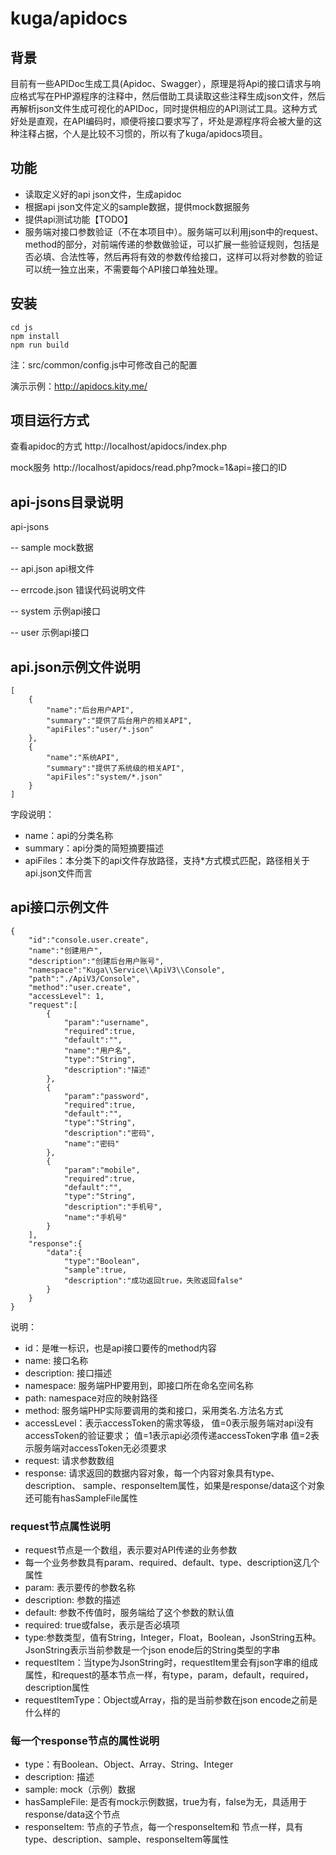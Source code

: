 # kuga/apidocs

## 背景
目前有一些APIDoc生成工具(Apidoc、Swagger），原理是将Api的接口请求与响应格式写在PHP源程序的注释中，然后借助工具读取这些注释生成json文件，然后再解析json文件生成可视化的APIDoc，同时提供相应的API测试工具。这种方式好处是直观，在API编码时，顺便将接口要求写了，坏处是源程序将会被大量的这种注释占据，个人是比较不习惯的，所以有了kuga/apidocs项目。

## 功能
- 读取定义好的api json文件，生成apidoc
- 根据api json文件定义的sample数据，提供mock数据服务
- 提供api测试功能【TODO】
- 服务端对接口参数验证（不在本项目中）。服务端可以利用json中的request、method的部分，对前端传递的参数做验证，可以扩展一些验证规则，包括是否必填、合法性等，然后再将有效的参数传给接口，这样可以将对参数的验证可以统一独立出来，不需要每个API接口单独处理。


## 安装
```
cd js
npm install
npm run build
```
注：src/common/config.js中可修改自己的配置

演示示例：http://apidocs.kity.me/
## 项目运行方式
查看apidoc的方式 http://localhost/apidocs/index.php

mock服务 http://localhost/apidocs/read.php?mock=1&api=接口的ID



## api-jsons目录说明
api-jsons

 -- sample mock数据

 -- api.json api根文件

 -- errcode.json 错误代码说明文件

 -- system 示例api接口

 -- user 示例api接口
 

## api.json示例文件说明
```
[
    {
        "name":"后台用户API",
        "summary":"提供了后台用户的相关API",
        "apiFiles":"user/*.json"
    },
    {
        "name":"系统API",
        "summary":"提供了系统级的相关API",
        "apiFiles":"system/*.json"
    }
]
```


字段说明：
- name：api的分类名称
- summary：api分类的简短摘要描述
- apiFiles：本分类下的api文件存放路径，支持*方式模式匹配，路径相关于api.json文件而言

## api接口示例文件
```
{
    "id":"console.user.create",
    "name":"创建用户",
    "description":"创建后台用户账号",
    "namespace":"Kuga\\Service\\ApiV3\\Console",
    "path":"./ApiV3/Console",
    "method":"user.create",
    "accessLevel": 1,
    "request":[
        {
            "param":"username",
            "required":true,
            "default":"",
            "name":"用户名",
            "type":"String",
            "description":"描述"
        },
        {
            "param":"password",
            "required":true,
            "default":"",
            "type":"String",
            "description":"密码",
            "name":"密码"
        },
        {
            "param":"mobile",
            "required":true,
            "default":"",
            "type":"String",
            "description":"手机号",
            "name":"手机号"
        }
    ],
    "response":{
        "data":{
            "type":"Boolean",
            "sample":true,
            "description":"成功返回true，失败返回false"
        }
    }
}
```

说明：

- id：是唯一标识，也是api接口要传的method内容
- name: 接口名称
- description: 接口描述
- namespace: 服务端PHP要用到，即接口所在命名空间名称
- path: namespace对应的映射路径
- method: 服务端PHP实际要调用的类和接口，采用类名.方法名方式
- accessLevel：表示accessToken的需求等级，
值=0表示服务端对api没有accessToken的验证要求；
值=1表示api必须传递accessToken字串
值=2表示服务端对accessToken无必须要求
- request: 请求参数数组
- response: 请求返回的数据内容对象，每一个内容对象具有type、description、
sample、responseItem属性，如果是response/data这个对象还可能有hasSampleFile属性


### request节点属性说明
- request节点是一个数组，表示要对API传递的业务参数
- 每一个业务参数具有param、required、default、type、description这几个属性
- param: 表示要传的参数名称
- description: 参数的描述
- default: 参数不传值时，服务端给了这个参数的默认值
- required: true或false，表示是否必填项
- type:参数类型，值有String，Integer，Float，Boolean，JsonString五种。JsonString表示当前参数是一个json enode后的String类型的字串
- requestItem：当type为JsonString时，requestItem里会有json字串的组成属性，和request的基本节点一样，有type，param，default，required，description属性
- requestItemType：Object或Array，指的是当前参数在json encode之前是什么样的

### 每一个response节点的属性说明
- type：有Boolean、Object、Array、String、Integer
- description: 描述
- sample: mock（示例）数据
- hasSampleFile: 是否有mock示例数据，true为有，false为无，具适用于response/data这个节点
- responseItem: 节点的子节点，每一个responseItem和
节点一样，具有type、description、sample、responseItem等属性
